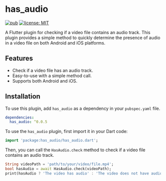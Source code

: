 # has_audio


[![pub](https://img.shields.io/badge/pub-v0.0.5-blue.svg)](https://pub.dev/packages/has_audio)
[![license: MIT](https://img.shields.io/badge/license-MIT-yellow.svg)](https://opensource.org/licenses/MIT)


A Flutter plugin for checking if a video file contains an audio track. This plugin provides a simple method to quickly determine the presence of audio in a video file on both Android and iOS platforms.

## Features

- Check if a video file has an audio track.
- Easy-to-use with a simple method call.
- Supports both Android and iOS.

## Installation

To use this plugin, add `has_audio` as a dependency in your `pubspec.yaml` file.

```yaml
dependencies:
  has_audio: ^0.0.5
 ``` 

To use the `has_audio` plugin, first import it in your Dart code:

```dart
import 'package:has_audio/has_audio.dart';
```

Then, you can call the `HasAudio.check` method to check if a video file contains an audio track.

```dart
String videoPath = 'path/to/your/video/file.mp4';
bool hasAudio = await HasAudio.check(videoPath);
print(hasAudio ? 'The video has audio' : 'The video does not have audio');
```



